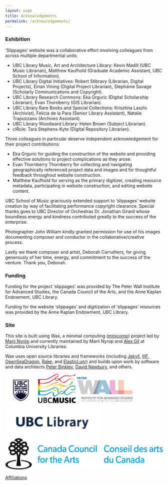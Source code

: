 ```yaml
---
layout: page
title: Acknowledgements
permalink: /acknowledgements/
---
```


### Exhibition

‘Slippages’ website was a collaborative effort involving colleagues from across multiple departmental units:
* UBC Library Music, Art and Architecture Library: Kevin Madill (UBC Music Librarian), Matthew Kaufhold (Graduate Academic Assistant, UBC School of Information).
*	UBC Library Digital Initiatives: Robert Stibravy (Librarian, Digital Projects), Eirian Vining (Digital Project Librarian), Stephanie Savage (Scholarly Communications and Copyright).
*	UBC Library Research Commons: Eka Grguric (Digital Scholarship Librarian), Evan Thornberry (GIS Librarian).
*	UBC Library Rare Books and Special Collections: Krisztina Laszlo (Archivist), Felicia de la Para (Senior Library Assistant), Natalie Trapuzzano (Archives Assistant).
*	UBC Library Woodward Library: Helen Brown (Subject Librarian).
*	cIRcle: Tara Stephens-Kyte (Digital Repository Librarian).

Three colleagues in particular deserve independent acknowledgement for their project contributions:
*	Eka Grguric for guiding the construction of the website and providing effective solutions to project complications as they arose.
* Evan Thornberry Thornberry for collecting and navigating geographically referenced project data and images and for thoughtful feedback throughout website construction. 
*	Matthew Kaufhold for serving as the primary digitizer, creating resource metadata, participating in website construction, and editing website content.

UBC School of Music graciously extended support to ‘slippages’ website creation by way of facilitating performance copyright clearance. Special thanks goes to UBC Director of Orchestras Dr. Jonathan Girard whose boundless energy and kindness contributed greatly to the success of the enterprise.

Photographer John William kindly granted permission for use of his images documenting composer and conductor in the collaborative/creative process.

Lastly we thank composer and artist, Deborah Carruthers, for giving generously of her time, energy, and commitment to the success of the venture. Thank you, Deborah.

### Funding

Funding for the project ‘slippages’ was provided by The Peter Wall Institute for Advanced Studies, the Canada Council of the Arts, and the Anne Kaplan Endowment, UBC Library.

Funding for the website ‘slippages’ and digitization of ‘slippages’ resources was provided by the Anne Kaplan Endowment, UBC Library.

### Site

This site is built using Wax, a minimal computing ([minicomp](https://github.com/minicomp)) project led by [Marii Nyröp](http://marii.info/) and currently maintained by Marii Nyrop and [Alex Gil](https://github.com/elotroalex) at Columbia University Libraries.

Wax uses open source libraries and frameworks (including [Jekyll](https://jekyllrb.com/), [IIIF](https://iiif.io/), [OpenSeaDragon](https://openseadragon.github.io/), [Rake](https://ruby.github.io/rake/), and [ElasticLunr](http://elasticlunr.com/)) and builds upon work by software and data architects [Peter Binkley](https://github.com/pbinkley), [David Newbury](https://github.com/workergnome), and others.

<img src="img/logo.png" width="auto" height="100" />
<img src="img/SOM_web_icon.png" width="auto" height="100" />
<img src="img/peter-wall-logo.jpg" width="auto" height="100" />
<img src="img/UBC_library_short.png" width="auto" height="100" />
<img src="img/CCA_RGB_colour_e.jpg" width="auto" height="100" />


[Affiliations](https://egrguric.github.io/slippages/affiliations)
